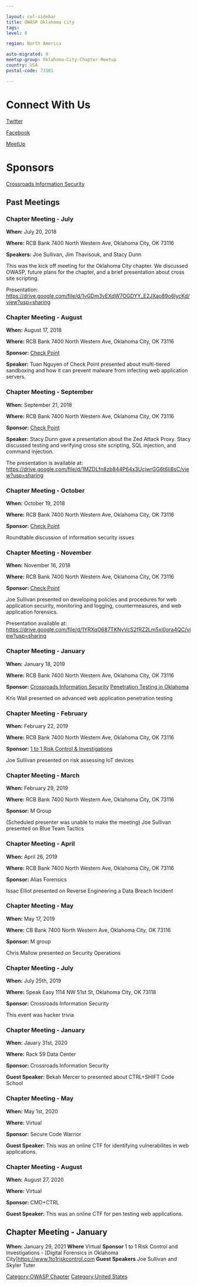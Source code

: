 ```yaml
---

layout: col-sidebar
title: OWASP Oklahoma City
tags: 
level: 0

region: North America

auto-migrated: 0
meetup-group: Oklahoma-City-Chapter-Meetup
country: USA
postal-code: 73101

---
```

# Connect With Us

[Twitter](https://twitter.com/okcowasp)

[Facebook](https://www.facebook.com/OWASP-Oklahoma-City-205772803482139)


[MeetUp](https://www.meetup.com/Oklahoma-City-Chapter-Meetup/)

# Sponsors

[Crossroads Information Security](https://www.crossroadsinfosec.com)

## Past Meetings

### **Chapter Meeting - July**

**When:** July 20, 2018

**Where:** RCB Bank 7400 North Western Ave, Oklahoma City, OK 73116

**Speakers:** Joe Sullivan, Jim Thavisouk, and Stacy Dunn

This was the kick off meeting for the Oklahoma City chapter. We
discussed OWASP, future plans for the chapter, and a brief presentation
about cross site scripting.

Presentation:
<https://drive.google.com/file/d/1vGDm3vEXdW7OGDYY_E2JXao89o6IycKd/view?usp=sharing>

### Chapter Meeting - August

**When:** August 17, 2018

**Where:** RCB Bank 7400 North Western Ave, Oklahoma City, OK 73116

**Sponsor:** [Check Point](https://www.checkpoint.com)

**Speaker:** Tuan Nguyen of Check Point presented about multi-tiered
sandboxing and how it can prevent malware from infecting web application
servers.

### Chapter Meeting - September

**When:** September 21, 2018

**Where:** RCB Bank 7400 North Western Ave, Oklahoma City, OK 73116

**Sponsor:** [Check Point](https://www.checkpoint.com)

**Speaker:** Stacy Dunn gave a presentation about the Zed Attack Proxy.
Stacy discussed testing and verifying cross site scripting, SQL
injection, and command injection.

The presentation is available at:
<https://drive.google.com/file/d/1MZDLfn8zb844P64x3UcjwrGG6t6Ii8sC/view?usp=sharing>

### Chapter Meeting - October

**When:** October 19, 2018

**Where:** RCB Bank 7400 North Western Ave, Oklahoma City, OK 73116

**Sponsor:** [Check Point](https://www.checkpoint.com)

Roundtable discussion of information security issues

### Chapter Meeting - November

**When:** November 16, 2018

**Where:** RCB Bank 7400 North Western Ave, Oklahoma City, OK 73116

**Sponsor:** [Check Point](https://www.checkpoint.com)

Joe Sullivan presented on developing policies and procedures for web
application security, monitoring and logging, countermeasures, and web
application forensics.

Presentation available at:
<https://drive.google.com/file/d/1YRXqO687TKNyVcS2fRZ2Lm5xi0ora4QC/view?usp=sharing>

### Chapter Meeting - January

**When:** January 18, 2019

**Where:** RCB Bank 7400 North Western Ave, Oklahoma City, OK 73116

**Sponsor:** [Crossroads Information
Security](https://www.crossroadsinfosec.com) [Penetration Testing in
Oklahoma](https://www.crossroadsinfosec.com/penetration-testing/)

Kris Wall presented on advanced web application penetration testing

### **Chapter Meeting - February**

**When:** February 22, 2019

**Where:** RCB Bank 7400 North Western Ave, Oklahoma City, OK 73116

**Sponsor:** [1 to 1 Risk Control &
Investigations](https://www.1to1riskcontrol.com)

Joe Sullivan presented on risk assessing IoT devices

### **Chapter Meeting - March**

**When:** February 29, 2019

**Where:** RCB Bank 7400 North Western Ave, Oklahoma City, OK 73116

**Sponsor:** M Group

(Scheduled presenter was unable to make the meeting) Joe Sullivan
presented on Blue Team Tactics

### **Chapter Meeting - April**

**When:** April 26, 2019

**Where:** RCB Bank 7400 North Western Ave, Oklahoma City, OK 73116

**Sponsor:** Alias Forensics

Issac Elliot presented on Reverse Engineering a Data Breach Incident

### **Chapter Meeting - May**

**When:** May 17, 2019

**Where:** CB Bank 7400 North Western Ave, Oklahoma City, OK 73116

**Sponsor:** M group

Chris Mallow presented on Security Operations

### Chapter Meeting - July

**When:** July 25th, 2019

**Where:** Speak Easy 1114 NW 51st St, Oklahoma City, OK 73118

**Sponsor:** Crossroads Information Security

This event was hacker trivia

### Chapter Meeting - January

**When:** Jauary 31st, 2020

**Where:** Rack 59 Data Center

**Sponsor:** Crossroads Information Security

**Guest Speaker:** Bekah Mercer to presented about CTRL+SHIFT Code School

### Chapter Meeting - May

**When:** May 1st, 2020

**Where:** Virtual

**Sponsor:** Secure Code Warrior

**Guest Speaker:** This was an online CTF for identifying vulnerabilites in web applications.


### Chapter Meeting - August

**When:** August 27, 2020

**Where:** Virtual

**Sponsor:** CMD+CTRL

**Guest Speaker:** This was an online CTF for pen testing web applications.

## Chapter Meeting - January
**When:** January 29, 2021
**Where** Virtual
**Sponsor** 1 to 1 Risk Control and Investigations - [Digital Forensics in Oklahoma City]https://www.1to1riskcontrol.com
**Guest Speakers** Joe Sullivan and Skyler Tuter

[Category:OWASP Chapter](Category:OWASP_Chapter "wikilink")
[Category:United States](Category:United_States "wikilink")
